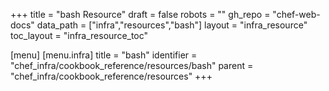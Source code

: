 +++
title = "bash Resource"
draft = false
robots = ""
gh_repo = "chef-web-docs"
data_path = ["infra","resources","bash"]
layout = "infra_resource"
toc_layout = "infra_resource_toc"

[menu]
  [menu.infra]
    title = "bash"
    identifier = "chef_infra/cookbook_reference/resources/bash"
    parent = "chef_infra/cookbook_reference/resources"
+++

<!-- The contents of this page are automatically generated from the bash.yaml file in the data directory. -->
<!-- To suggest a change, edit the https://github.com/chef/chef/blob/main/lib/chef/resource/bash.rb file
      and submit a pull request to the https://github.com/chef/chef repository. -->
